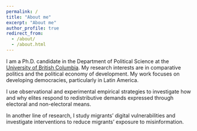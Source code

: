 ```yaml
---
permalink: /
title: "About me"
excerpt: "About me"
author_profile: true
redirect_from: 
  - /about/
  - /about.html
---
```


I am a Ph.D. candidate in the Department of Political Science at the [University of British Columbia](https://politics.ubc.ca/graduate/). My research interests are in comparative politics and the political economy of development. My work focuses on developing democracies, particularly in Latin America.

I use observational and experimental empirical strategies to investigate how and why elites respond to redistributive demands expressed through electoral and non-electoral means.

In another line of research, I study migrants’ digital vulnerabilities and investigate interventions to reduce migrants’ exposure to misinformation. 

<!-- I am an affiliated researcher at the [Centro Latam Digital](https://centrolatam.digital/).-->


